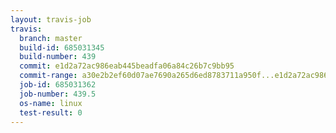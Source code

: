 ```yaml
---
layout: travis-job
travis:
  branch: master
  build-id: 685031345
  build-number: 439
  commit: e1d2a72ac986eab445beadfa06a84c26b7c9bb95
  commit-range: a30e2b2ef60d07ae7690a265d6ed8783711a950f...e1d2a72ac986eab445beadfa06a84c26b7c9bb95
  job-id: 685031362
  job-number: 439.5
  os-name: linux
  test-result: 0
---
```

